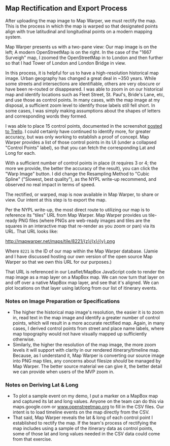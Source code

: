 ## Map Rectification and Export Process

After uploading the map image to Map Warper, we must rectify the map. This is the process in which the map is warped so that designated points align with true latitudinal and longitudinal points on a modern mapping system.

Map Warper presents us with a two-pane view: Our map image is on the left; A modern OpenStreetMap is on the right. In the case of the "1667 Surveigh" map, I zoomed the OpenStreetMap in to London and then further so that I had Tower of London and London Bridge in view.

In this process, it is helpful for us to have a high-resolution historical map image. Urban geography has changed a great deal in ~350 years. While some streets and intersections are identifiable, others are very obscure or have been re-routed or disappeared. I was able to zoom in on our historical map and identify locations such as Fleet Street, St. Paul's, Bride's Lane, etc, and use those as control points. In many cases, with the map image at my disposal, a sufficient zoom level to identify those labels still fell short. In some cases, I was simply making assumptions about the shapes of letters and corresponding words they formed.

I was able to place 15 control points, documented in the screenshot [posted to Trello](https://trello.com/c/wKtLWHQ1/31-phase-1-map-test-completed). I could certainly have continued to identify more, for greater accuracy, but was only working to establish a proof of concept. Map Warper provides a list of those control points in its UI (under a collapsed "Control Points" label), so that you can fetch the corresponding Lat and Long for each.

With a sufficient number of control points in place (it requires 3 or 4; the more we provide, the better the accuracy of the result), you can click the "Warp Image" button. I did change the Resampling Method to "Cubic Spline" ("Slowest, best quality"), as the NYPL write-up recommend, and observed no real impact in terms of speed.

The rectified, or warped, map is now available in Map Warper, to share or view. Our intent at this step is to export the map.

Per the NYPL write-up, the most direct route to utilizing our map is to reference its "tiles" URL from Map Warper. Map Warper provides us tile-ready PNG files (where PNGs are web-ready images and tiles are the squares in an interactive map that re-render as you zoom or pan) via its URL. That URL looks like:

http://mapwarper.net/maps/tile/8221/{z}/{x}/{y}.png

Where `8221` is the ID of our map within the Map Warper database. (Jamie and I have discussed hosting our own version of the open source Map Warper so that we own this URL for our purposes.)

That URL is referenced in our Leaflet/MapBox JavaScript code to render the map image as a map layer on a MapBox map. We can now turn that layer on and off over a native MapBox map layer, and see that it's aligned. We can plot locations on that layer using lat/long from our list of itinerary events.

### Notes on Image Preparation or Specifications

* The higher the historical map image's resolution, the easier it is to zoom in, read text in the map image and identify a greater number of control points, which will result in a more accurate rectified map. Again, in many cases, I derived control points from street and place name labels, where map topography would not have visually mapped up sufficiently otherwise.
* Similarly, the higher the resolution of the map image, the more zoom levels it will support with clarity in our rendered itinerary/timeline map. Because, as I understand it, Map Warper is converting our source image into PNG map tiles, any concerns about filesize *should* be managed by Map Warper. The better source material we can give it, the better detail we can provide when users of the MVP zoom in.

### Notes on Deriving Lat & Long

* To plot a sample event on my demo, I put a marker on a MapBox map and captured its lat and long values. Anyone on the team can do this via maps.google.com or www.openstreetmap.org to fill in the CSV files. Our intent is to load timeline events on the map directly from the CSV.
* That said, Map Warper reveals the lat & long of each control point I established to rectify the map. If the team's process of rectifying the map includes using a sample of the itinerary data as control points, some of those lat and long values needed in the CSV data could come from that exercise.
